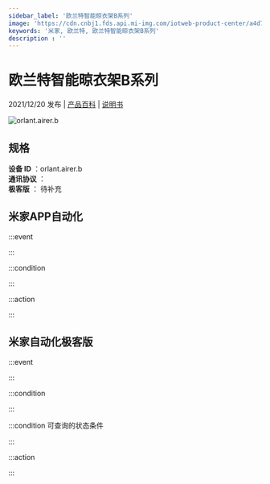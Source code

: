 ```yaml
---
sidebar_label: '欧兰特智能晾衣架B系列'
image: 'https://cdn.cnbj1.fds.api.mi-img.com/iotweb-product-center/a4d70d80ca2caea024d192a58dcef9ac_1635473376291.png?GalaxyAccessKeyId=AKVGLQWBOVIRQ3XLEW&Expires=9223372036854775807&Signature=oc4Wa6NoorsLF70sNJEYHSad9Wg='
keywords: '米家, 欧兰特, 欧兰特智能晾衣架B系列'
description : ''
---
```

# 欧兰特智能晾衣架B系列

2021/12/20 发布 | [产品百科](https://home.mi.com/webapp/content/baike/product/index.html?model=orlant.airer.b/) | [说明书](https://home.mi.com/views/introduction.html?model=orlant.airer.b&region=cn)

![orlant.airer.b](https://cdn.cnbj1.fds.api.mi-img.com/iotweb-product-center/a4d70d80ca2caea024d192a58dcef9ac_1635473376291.png?GalaxyAccessKeyId=AKVGLQWBOVIRQ3XLEW&Expires=9223372036854775807&Signature=oc4Wa6NoorsLF70sNJEYHSad9Wg=)

## 规格  
> 
**设备 ID** ：orlant.airer.b  
**通讯协议** ：  
**极客版**  ： 待补充 


## 米家APP自动化  

:::event  

:::

:::condition  

:::

:::action   

:::

## 米家自动化极客版  

:::event  

:::

:::condition  

:::

:::condition 可查询的状态条件  

:::

:::action  

:::

        
